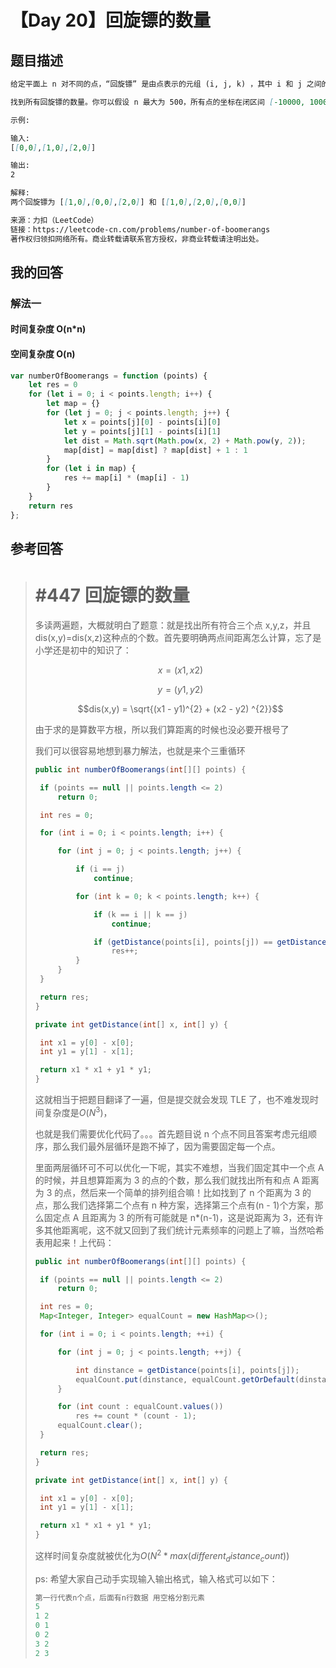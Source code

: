 # 【Day 20】回旋镖的数量

## 题目描述

```markdown
给定平面上 n 对不同的点，“回旋镖” 是由点表示的元组 (i, j, k) ，其中 i 和 j 之间的距离和 i 和 k 之间的距离相等（需要考虑元组的顺序）。

找到所有回旋镖的数量。你可以假设 n 最大为 500，所有点的坐标在闭区间 [-10000, 10000] 中。

示例:

输入:
[[0,0],[1,0],[2,0]]

输出:
2

解释:
两个回旋镖为 [[1,0],[0,0],[2,0]] 和 [[1,0],[2,0],[0,0]]

来源：力扣（LeetCode）
链接：https://leetcode-cn.com/problems/number-of-boomerangs
著作权归领扣网络所有。商业转载请联系官方授权，非商业转载请注明出处。
```

## 我的回答

### 解法一

#### 时间复杂度 O(n\*n)

#### 空间复杂度 O(n)

```JavaScript
var numberOfBoomerangs = function (points) {
    let res = 0
    for (let i = 0; i < points.length; i++) {
        let map = {}
        for (let j = 0; j < points.length; j++) {
            let x = points[j][0] - points[i][0]
            let y = points[j][1] - points[i][1]
            let dist = Math.sqrt(Math.pow(x, 2) + Math.pow(y, 2));
            map[dist] = map[dist] ? map[dist] + 1 : 1
        }
        for (let i in map) {
            res += map[i] * (map[i] - 1)
        }
    }
    return res
};
```

## 参考回答

> # #447 回旋镖的数量
>
> 多读两遍题，大概就明白了题意：就是找出所有符合三个点 x,y,z，并且 dis(x,y)=dis(x,z)这种点的个数。首先要明确两点间距离怎么计算，忘了是小学还是初中的知识了：
>
> $$x=(x1,x2)$$
>
> $$y=(y1,y2)$$
>
> $$dis(x,y) = \sqrt{(x1 - y1)^{2} + (x2 - y2) ^{2}}$$
>
> 由于求的是算数平方根，所以我们算距离的时候也没必要开根号了
>
> 我们可以很容易地想到暴力解法，也就是来个三重循环
>
> ```java
> public int numberOfBoomerangs(int[][] points) {
>
>  if (points == null || points.length <= 2)
>      return 0;
>
>  int res = 0;
>
>  for (int i = 0; i < points.length; i++) {
>
>      for (int j = 0; j < points.length; j++) {
>
>          if (i == j)
>              continue;
>
>          for (int k = 0; k < points.length; k++) {
>
>              if (k == i || k == j)
>                  continue;
>
>              if (getDistance(points[i], points[j]) == getDistance(points[i], points[k]))
>                  res++;
>          }
>      }
>  }
>
>  return res;
> }
>
> private int getDistance(int[] x, int[] y) {
>
>  int x1 = y[0] - x[0];
>  int y1 = y[1] - x[1];
>
>  return x1 * x1 + y1 * y1;
> }
> ```
>
> 这就相当于把题目翻译了一遍，但是提交就会发现 TLE 了，也不难发现时间复杂度是$O(N^{3})$，
>
> 也就是我们需要优化代码了。。。首先题目说 n 个点不同且答案考虑元组顺序，那么我们最外层循环是跑不掉了，因为需要固定每一个点。
>
> 里面两层循环可不可以优化一下呢，其实不难想，当我们固定其中一个点 A 的时候，并且想算距离为 3 的点的个数，那么我们就找出所有和点 A 距离为 3 的点，然后来一个简单的排列组合嘛！比如找到了 n 个距离为 3 的点，那么我们选择第二个点有 n 种方案，选择第三个点有(n - 1)个方案，那么固定点 A 且距离为 3 的所有可能就是 n\*(n-1)，这是说距离为 3，还有许多其他距离呢，这不就又回到了我们统计元素频率的问题上了嘛，当然哈希表用起来！上代码：
>
> ```java
> public int numberOfBoomerangs(int[][] points) {
>
>  if (points == null || points.length <= 2)
>      return 0;
>
>  int res = 0;
>  Map<Integer, Integer> equalCount = new HashMap<>();
>
>  for (int i = 0; i < points.length; ++i) {
>
>      for (int j = 0; j < points.length; ++j) {
>
>          int dinstance = getDistance(points[i], points[j]);
>          equalCount.put(dinstance, equalCount.getOrDefault(dinstance, 0) + 1);
>      }
>
>      for (int count : equalCount.values())
>          res += count * (count - 1);
>      equalCount.clear();
>  }
>
>  return res;
> }
>
> private int getDistance(int[] x, int[] y) {
>
>  int x1 = y[0] - x[0];
>  int y1 = y[1] - x[1];
>
>  return x1 * x1 + y1 * y1;
> }
> ```
>
> 这样时间复杂度就被优化为$O(N^{2} * max(different_distance_count))$
>
> ps: 希望大家自己动手实现输入输出格式，输入格式可以如下：
>
> ```java
> 第一行代表n个点，后面有n行数据 用空格分割元素
> 5
> 1 2
> 0 1
> 0 2
> 3 2
> 2 3
> ```
